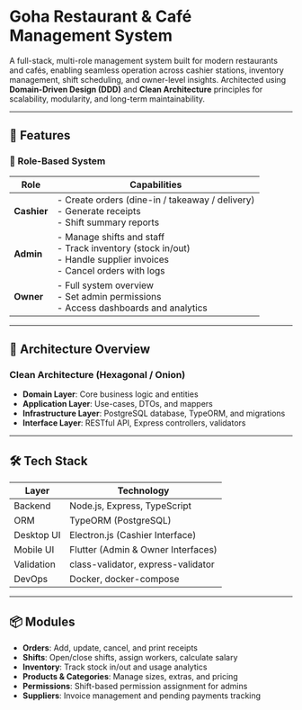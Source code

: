 # Goha Restaurant & Café Management System

A full-stack, multi-role management system built for modern restaurants and cafés, enabling seamless operation across cashier stations, inventory management, shift scheduling, and owner-level insights. Architected using **Domain-Driven Design (DDD)** and **Clean Architecture** principles for scalability, modularity, and long-term maintainability.

---

## 🚀 Features

### 👤 Role-Based System
| Role       | Capabilities                                                                 |
|------------|-------------------------------------------------------------------------------|
| **Cashier** | - Create orders (dine-in / takeaway / delivery)  <br> - Generate receipts <br> - Shift summary reports |
| **Admin**   | - Manage shifts and staff <br> - Track inventory (stock in/out) <br> - Handle supplier invoices <br> - Cancel orders with logs |
| **Owner**   | - Full system overview <br> - Set admin permissions <br> - Access dashboards and analytics |

---

## 🧩 Architecture Overview

### Clean Architecture (Hexagonal / Onion)
- **Domain Layer**: Core business logic and entities
- **Application Layer**: Use-cases, DTOs, and mappers
- **Infrastructure Layer**: PostgreSQL database, TypeORM, and migrations
- **Interface Layer**: RESTful API, Express controllers, validators

---

## 🛠️ Tech Stack

| Layer         | Technology                        |
|---------------|-----------------------------------|
| Backend       | Node.js, Express, TypeScript      |
| ORM           | TypeORM (PostgreSQL)              |
| Desktop UI    | Electron.js (Cashier Interface)   |
| Mobile UI     | Flutter (Admin & Owner Interfaces)|
| Validation    | class-validator, express-validator|
| DevOps        | Docker, docker-compose            |

---

## 📦 Modules

- **Orders**: Add, update, cancel, and print receipts
- **Shifts**: Open/close shifts, assign workers, calculate salary
- **Inventory**: Track stock in/out and usage analytics
- **Products & Categories**: Manage sizes, extras, and pricing
- **Permissions**: Shift-based permission assignment for admins
- **Suppliers**: Invoice management and pending payments tracking
